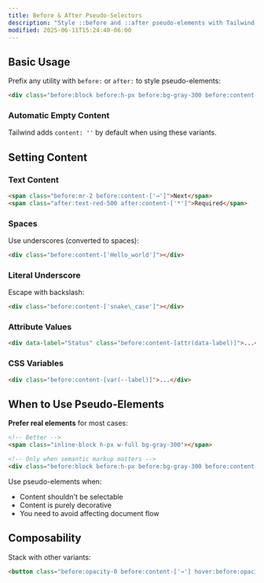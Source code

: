 ```yaml
---
title: Before & After Pseudo-Selectors
description: "Style ::before and ::after pseudo-elements with Tailwind's before: and after: variants for decorative content."
modified: 2025-06-11T15:24:40-06:00
---
```


## Basic Usage

Prefix any utility with `before:` or `after:` to style pseudo-elements:

```html tailwind
<div class="before:block before:h-px before:bg-gray-300 before:content-['']">Decorated text</div>
```

### Automatic Empty Content

Tailwind adds `content: ''` by default when using these variants.

## Setting Content

### Text Content

```html tailwind
<span class="before:mr-2 before:content-['→']">Next</span>
<span class="after:text-red-500 after:content-['*']">Required</span>
```

### Spaces

Use underscores (converted to spaces):

```html tailwind
<div class="before:content-['Hello_world']"></div>
```

### Literal Underscore

Escape with backslash:

```html tailwind
<div class="before:content-['snake\_case']"></div>
```

### Attribute Values

```html tailwind
<div data-label="Status" class="before:content-[attr(data-label)]">...</div>
```

### CSS Variables

```html tailwind
<div class="before:content-[var(--label)]">...</div>
```

## When to Use Pseudo-Elements

**Prefer real elements** for most cases:

```html tailwind
<!-- Better -->
<span class="inline-block h-px w-full bg-gray-300"></span>

<!-- Only when semantic markup matters -->
<div class="before:block before:h-px before:bg-gray-300 before:content-['']">...</div>
```

Use pseudo-elements when:

- Content shouldn't be selectable
- Content is purely decorative
- You need to avoid affecting document flow

## Composability

Stack with other variants:

```html tailwind
<button class="before:opacity-0 before:content-['→'] hover:before:opacity-100">Hover me</button>
```
